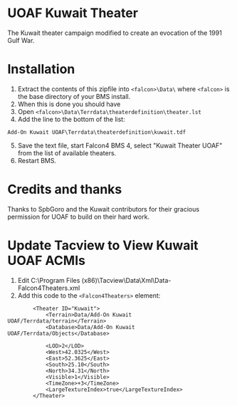 # UOAF Kuwait Theater

The Kuwait theater campaign modified to create an evocation of the 1991 Gulf War.

# Installation

1. Extract the contents of this zipfile into `<falcon>\Data\` where `<falcon>` is the base directory of your BMS install.
1. When this is done you should have 
1. Open `<falcon>\Data\Terrdata\theaterdefinition\theater.lst`
1. Add the line to the bottom of the list:

```Add-On Kuwait UOAF\Terrdata\theaterdefinition\kuwait.tdf```

5. Save the text file, start Falcon4 BMS 4, select "Kuwait Theater UOAF" from the list of available theaters.
6. Restart BMS.

# Credits and thanks
Thanks to SpbGoro and the Kuwait contributors for their gracious permission for UOAF to build on their hard work.

# Update Tacview to View Kuwait UOAF ACMIs

1. Edit C:\Program Files (x86)\Tacview\Data\Xml\Data-Falcon4Theaters.xml
1. Add this code to the ```<Falcon4Theaters>``` element: 
```
        <Theater ID="Kuwait">
            <Terrain>Data/Add-On Kuwait UOAF/Terrdata/terrain</Terrain>
            <Database>Data/Add-On Kuwait UOAF/Terrdata/Objects</Database>

            <LOD>2</LOD>
            <West>42.0325</West>
            <East>52.3625</East>
            <South>25.10</South>
            <North>34.31</North>
            <Visible>1</Visible>
            <TimeZone>+3</TimeZone>
            <LargeTextureIndex>true</LargeTextureIndex>
        </Theater>
 ```
